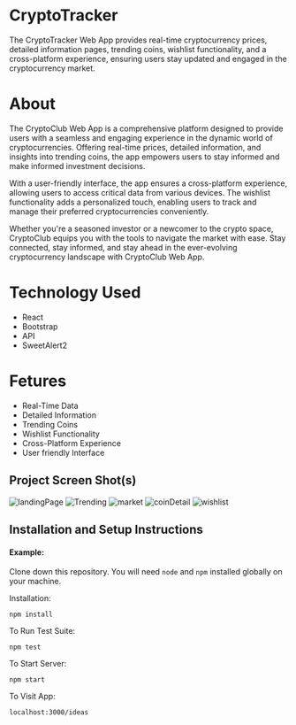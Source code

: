 # CryptoTracker

The CryptoTracker Web App provides real-time cryptocurrency prices, detailed information pages, trending coins, wishlist functionality, and a cross-platform experience, ensuring users stay updated and engaged in the cryptocurrency market.

# About 
The CryptoClub Web App is a comprehensive platform designed to provide users with a seamless and engaging experience in the dynamic world of cryptocurrencies. Offering real-time prices, detailed information, and insights into trending coins, the app empowers users to stay informed and make informed investment decisions.

With a user-friendly interface, the app ensures a cross-platform experience, allowing users to access critical data from various devices. The wishlist functionality adds a personalized touch, enabling users to track and manage their preferred cryptocurrencies conveniently.

Whether you're a seasoned investor or a newcomer to the crypto space, CryptoClub equips you with the tools to navigate the market with ease. Stay connected, stay informed, and stay ahead in the ever-evolving cryptocurrency landscape with CryptoClub Web App.

# Technology Used

<ul>
 <li>React</li>
 <li>Bootstrap</li>
 <li>API</li>
 <li>SweetAlert2</li>
</ul>


# Fetures

<ul>
 <li>Real-Time Data</li>
 <li>Detailed Information</li>
 <li>Trending Coins</li>
 <li>Wishlist Functionality</li>
 <li>Cross-Platform Experience</li>
 <li>User friendly Interface</li>
</ul>


## Project Screen Shot(s)

![landingPage](https://github.com/prashu-014/CryptoTracker/assets/98073443/0b0c77b7-4764-4a81-a4d7-9aed2dd357c7)
![Trending](https://github.com/prashu-014/CryptoTracker/assets/98073443/96e05527-3a29-4a4b-b625-5d35a185f14c)
![market](https://github.com/prashu-014/CryptoTracker/assets/98073443/a917af57-74ed-4d20-8145-7d940d5e4658)
![coinDetail](https://github.com/prashu-014/CryptoTracker/assets/98073443/5c364db3-d96e-4ea9-933c-0724ecb50dbf)
![wishlist](https://github.com/prashu-014/CryptoTracker/assets/98073443/d2e54cf8-a890-4701-b4d2-16b4a128f970)


## Installation and Setup Instructions

#### Example:  

Clone down this repository. You will need `node` and `npm` installed globally on your machine.  

Installation:

`npm install`  

To Run Test Suite:  

`npm test`  

To Start Server:

`npm start`  

To Visit App:

`localhost:3000/ideas`  

